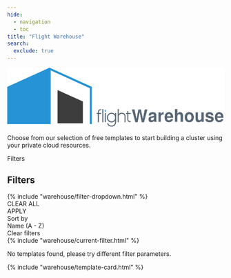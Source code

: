 ```yaml
---
hide:
  - navigation
  - toc
title: "Flight Warehouse"
search:
  exclude: true
---
```


<script src="https://kit.fontawesome.com/5d76af6daa.js" crossorigin="anonymous"></script>
<script src="../javascripts/warehouse.js"></script>

<div class="no-tabs full-width-container">
  <div class="warehouse-header warehouse-main-header">
    <img
      alt="Flight Warehouse"
      class="template-icon"
      src="../assets/images/warehouse.svg"
    >
    <p class="warehouse-tagline tagline">
      Choose from our selection of free templates to start building a cluster using your private cloud resources.
    </p>
  </div>
  <div id="filter-bar">
    <div id="narrow-screen-filter-button" class="filter" onclick="showFilters()">
      <span>Filters</span>
      <i class="fa-solid fa-chevron-down"></i>
    </div>
    <div id="filter-dropdowns-container">
      <div id="narrow-screen-filter-title-container">
        <h2 class="title">
          Filters
        </h2>
      </div>
      {% include "warehouse/filter-dropdown.html" %}
      <div id="narrow-screen-button-container">
        <div id="clear-filters-button" class="button" onclick="clearAndHideFilters()">
          CLEAR ALL
        </div>
        <div class="button" onclick="hideFilters()">
          APPLY
        </div>
      </div>
    </div>
    <div id="sort-container">
      <span>Sort by</span>
      <div class="filter" onclick="sortCards()">
        <span>Name (A - Z)</span>
        <i class="fa-solid fa-chevron-down"></i>
      </div>
    </div>
  </div>
  <div id="filter-info">
    <div id="current-filters">
      <a id="filter-info-clear-button" onclick="clearAllFilters()">
        Clear filters
      </a>
    </div>
  </div>
  {% include "warehouse/current-filter.html" %}
  <p id="no-templates-message">
    No templates found, please try different filter parameters.
  </p>
</div>
<div id="warehouse">
  {% include "warehouse/template-card.html" %}
</div>
<h1></h1>
